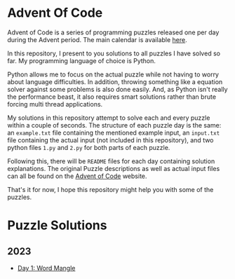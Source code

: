 # Advent Of Code
Advent of Code is a series of programming puzzles released one per day during the Advent period.
The main calendar is available [here](https://adventofcode.com/).

In this repository, I present to you solutions to all puzzles I have solved so far.
My programming language of choice is Python.

Python allows me to focus on the actual puzzle while not having to worry about language difficulties.
In addition, throwing something like a equation solver against some problems is also done easily.
And, as Python isn't really the performance beast, it also requires smart solutions rather than brute forcing multi thread applications.

My solutions in this repository attempt to solve each and every puzzle within a couple of seconds.
The structure of each puzzle day is the same: an `example.txt` file containing the mentioned example input, an `input.txt` file containing the actual input (not included in this repository), and two python files `1.py` and `2.py` for both parts of each puzzle.

Following this, there will be `README` files for each day containing solution explanations.
The original Puzzle descriptions as well as actual input files can all be found on the [Advent of Code](https://adventofcode.com/) website.

That's it for now, I hope this repository might help you with some of the puzzles.

# Puzzle Solutions
## 2023
- [Day 1: Word Mangle](2023/1/README.md)